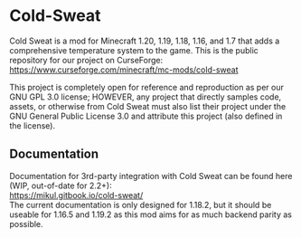 # Cold-Sweat
Cold Sweat is a mod for Minecraft 1.20, 1.19, 1.18, 1.16, and 1.7 that adds a comprehensive temperature system to the game. This is the public repository for our project on CurseForge:  
https://www.curseforge.com/minecraft/mc-mods/cold-sweat  
  
This project is completely open for reference and reproduction as per our GNU GPL 3.0 license; HOWEVER, any project that directly samples code, assets, or otherwise from Cold Sweat must also list their project under the GNU General Public License 3.0 and attribute this project (also defined in the license).

## Documentation
Documentation for 3rd-party integration with Cold Sweat can be found here (WIP, out-of-date for 2.2+):  
https://mikul.gitbook.io/cold-sweat/  
The current documentation is only designed for 1.18.2, but it should be useable for 1.16.5 and 1.19.2 as this mod aims for as much backend parity as possible.
